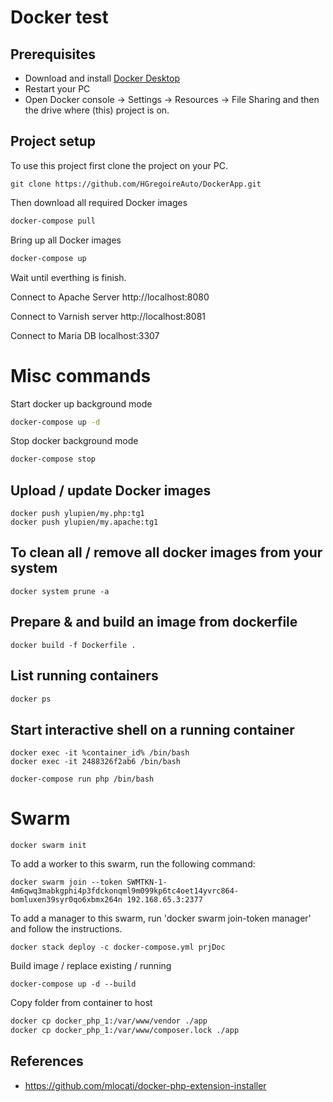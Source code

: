 # Docker test

## Prerequisites
+ Download and install [Docker Desktop](https://www.docker.com/products/docker-desktop) 
+ Restart your PC
+ Open Docker console -> Settings -> Resources -> File Sharing and then the drive where (this) project is on.

## Project setup

To use this project first clone the project on your PC.

```
git clone https://github.com/HGregoireAuto/DockerApp.git
```

Then download all required Docker images

```bash
docker-compose pull
```

Bring up all Docker images

```bash
docker-compose up
```

Wait until everthing is finish. 

Connect to Apache Server 
http://localhost:8080  


Connect to Varnish server
http://localhost:8081  


Connect to Maria DB
localhost:3307


# Misc commands

Start docker up background mode

```bash
docker-compose up -d
```

Stop docker background mode

```bash
docker-compose stop
```


## Upload / update Docker images
```
docker push ylupien/my.php:tg1
docker push ylupien/my.apache:tg1
```

## To clean all / remove all docker images from your system
```
docker system prune -a
```

## Prepare & and build an image from dockerfile
```
docker build -f Dockerfile .
```

## List running containers
```bash
docker ps
```

## Start interactive shell on a running container
```
docker exec -it %container_id% /bin/bash
docker exec -it 2488326f2ab6 /bin/bash

docker-compose run php /bin/bash
```

# Swarm
```
docker swarm init
```

To add a worker to this swarm, run the following command:

```
docker swarm join --token SWMTKN-1-4m6qwq3mabkgphi4p3fdckonqml9m099kp6tc4oet14yvrc864-bomluxen39syr0qo6xbmx264n 192.168.65.3:2377
```

To add a manager to this swarm, run 'docker swarm join-token manager' and follow the instructions.

```
docker stack deploy -c docker-compose.yml prjDoc
```

Build image / replace existing / running
```
docker-compose up -d --build
```

Copy folder from container to host
```bash
docker cp docker_php_1:/var/www/vendor ./app
docker cp docker_php_1:/var/www/composer.lock ./app
```


## References
+ https://github.com/mlocati/docker-php-extension-installer
